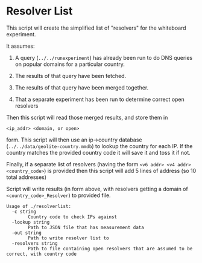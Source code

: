 # Resolver List

This script will create the simplified list of "resolvers" for the whiteboard experiment.

It assumes:

1. A query (`../../runexperiment`) has already been run to do DNS queries on popular domains for a particular country.

2. The results of that query have been fetched.

3. The results of that query have been merged together.

4. That a separate experiment has been run to determine correct open resolvers

Then this script will read those merged results, and store them in 
```
<ip_addr> <domain, or open>
```
form. This script will then use an ip->country database
(`../../data/geolite-country.mmdb`) to lookup the country for each IP. If the
country matches the provided country code it will save it and toss it if not.

Finally, if a separate list of resolvers (having the form `<v6 addr> <v4 addr>
<country_code>`) is provided then this script will add 5 lines of address (so 10
total addresses) 

Script will write results (in form above, with resolvers getting a domain of
`<country_code>_Resolver`) to provided file.

```
Usage of ./resolverlist:
  -c string
        Country code to check IPs against
  -lookup string
        Path to JSON file that has measurement data
  -out string
        Path to write resolver list to
  -resolvers string
        Path to file containing open resolvers that are assumed to be correct, with country code
```